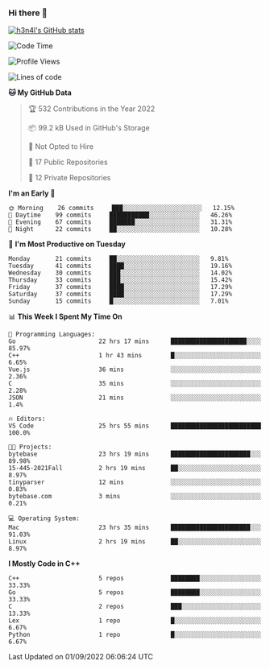 ### Hi there 👋

[![h3n4l's GitHub stats](https://github-readme-stats.vercel.app/api?username=h3n4l&count_private=true&show_icons=true&theme=radical)](https://github.com/h3n4l/github-readme-stats)

<!--START_SECTION:waka-->
![Code Time](http://img.shields.io/badge/Code%20Time-638%20hrs%2054%20mins-blue)

![Profile Views](http://img.shields.io/badge/Profile%20Views-1-blue)

![Lines of code](https://img.shields.io/badge/From%20Hello%20World%20I%27ve%20Written-43%20Thousand%20lines%20of%20code-blue)

**🐱 My GitHub Data** 

> 🏆 532 Contributions in the Year 2022
 > 
> 📦 99.2 kB Used in GitHub's Storage 
 > 
> 🚫 Not Opted to Hire
 > 
> 📜 17 Public Repositories 
 > 
> 🔑 12 Private Repositories  
 > 
**I'm an Early 🐤** 

```text
🌞 Morning    26 commits     ███░░░░░░░░░░░░░░░░░░░░░░   12.15% 
🌆 Daytime    99 commits     ███████████░░░░░░░░░░░░░░   46.26% 
🌃 Evening    67 commits     ███████░░░░░░░░░░░░░░░░░░   31.31% 
🌙 Night      22 commits     ██░░░░░░░░░░░░░░░░░░░░░░░   10.28%

```
📅 **I'm Most Productive on Tuesday** 

```text
Monday       21 commits     ██░░░░░░░░░░░░░░░░░░░░░░░   9.81% 
Tuesday      41 commits     ████░░░░░░░░░░░░░░░░░░░░░   19.16% 
Wednesday    30 commits     ███░░░░░░░░░░░░░░░░░░░░░░   14.02% 
Thursday     33 commits     ███░░░░░░░░░░░░░░░░░░░░░░   15.42% 
Friday       37 commits     ████░░░░░░░░░░░░░░░░░░░░░   17.29% 
Saturday     37 commits     ████░░░░░░░░░░░░░░░░░░░░░   17.29% 
Sunday       15 commits     █░░░░░░░░░░░░░░░░░░░░░░░░   7.01%

```


📊 **This Week I Spent My Time On** 

```text
💬 Programming Languages: 
Go                       22 hrs 17 mins      █████████████████████░░░░   85.97% 
C++                      1 hr 43 mins        █░░░░░░░░░░░░░░░░░░░░░░░░   6.65% 
Vue.js                   36 mins             ░░░░░░░░░░░░░░░░░░░░░░░░░   2.36% 
C                        35 mins             ░░░░░░░░░░░░░░░░░░░░░░░░░   2.28% 
JSON                     21 mins             ░░░░░░░░░░░░░░░░░░░░░░░░░   1.4%

🔥 Editors: 
VS Code                  25 hrs 55 mins      █████████████████████████   100.0%

🐱‍💻 Projects: 
bytebase                 23 hrs 19 mins      ██████████████████████░░░   89.98% 
15-445-2021Fall          2 hrs 19 mins       ██░░░░░░░░░░░░░░░░░░░░░░░   8.97% 
tinyparser               12 mins             ░░░░░░░░░░░░░░░░░░░░░░░░░   0.83% 
bytebase.com             3 mins              ░░░░░░░░░░░░░░░░░░░░░░░░░   0.21%

💻 Operating System: 
Mac                      23 hrs 35 mins      ██████████████████████░░░   91.03% 
Linux                    2 hrs 19 mins       ██░░░░░░░░░░░░░░░░░░░░░░░   8.97%

```

**I Mostly Code in C++** 

```text
C++                      5 repos             ████████░░░░░░░░░░░░░░░░░   33.33% 
Go                       5 repos             ████████░░░░░░░░░░░░░░░░░   33.33% 
C                        2 repos             ███░░░░░░░░░░░░░░░░░░░░░░   13.33% 
Lex                      1 repo              █░░░░░░░░░░░░░░░░░░░░░░░░   6.67% 
Python                   1 repo              █░░░░░░░░░░░░░░░░░░░░░░░░   6.67%

```



 Last Updated on 01/09/2022 06:06:24 UTC
<!--END_SECTION:waka-->

